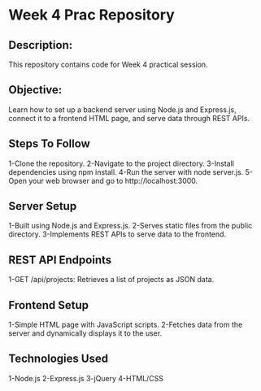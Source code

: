 
<h1>Week 4 Prac Repository</h1>
<h2>Description:</h2> <p>This repository contains code for Week 4 practical session.</p>
<h2>Objective:</h2> <p>Learn how to set up a backend server using Node.js and Express.js, connect it to a frontend HTML page, and serve data through REST APIs.</p>
<h2>Steps To Follow</h2>
<p>
1-Clone the repository.
2-Navigate to the project directory.
3-Install dependencies using npm install.
4-Run the server with node server.js.
5-Open your web browser and go to http://localhost:3000.
</p>
<h2>Server Setup</h2>
<p>
1-Built using Node.js and Express.js.
2-Serves static files from the public directory.
3-Implements REST APIs to serve data to the frontend.
</p>
<h2>REST API Endpoints</h2>
<p>
1-GET /api/projects: Retrieves a list of projects as JSON data.</p>
<h2>Frontend Setup</h2>
<p>
1-Simple HTML page with JavaScript scripts.
2-Fetches data from the server and dynamically displays it to the user.</p>
<h2>Technologies Used</h2>
<p>
1-Node.js
2-Express.js
3-jQuery
4-HTML/CSS
</p>
